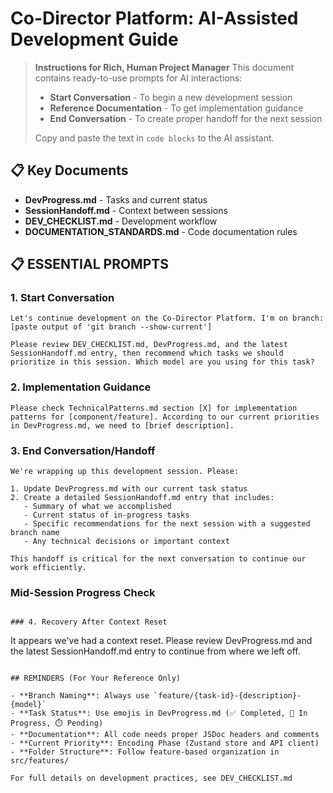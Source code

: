 # Co-Director Platform: AI-Assisted Development Guide

<!--
Created: 2025-05-22, 02:57 PM ET
Last Updated: 2025-05-22, 21:05 ET
-->

> **Instructions for Rich, Human Project Manager**
> This document contains ready-to-use prompts for AI interactions:
> - **Start Conversation** - To begin a new development session
> - **Reference Documentation** - To get implementation guidance
> - **End Conversation** - To create proper handoff for the next session
> 
> Copy and paste the text in ```code blocks``` to the AI assistant.

## 📋 Key Documents

- **DevProgress.md** - Tasks and current status
- **SessionHandoff.md** - Context between sessions
- **DEV_CHECKLIST.md** - Development workflow
- **DOCUMENTATION_STANDARDS.md** - Code documentation rules

## 📋 ESSENTIAL PROMPTS

### 1. Start Conversation

```
Let's continue development on the Co-Director Platform. I'm on branch: [paste output of 'git branch --show-current']

Please review DEV_CHECKLIST.md, DevProgress.md, and the latest SessionHandoff.md entry, then recommend which tasks we should prioritize in this session. Which model are you using for this task?
```

### 2. Implementation Guidance

```
Please check TechnicalPatterns.md section [X] for implementation patterns for [component/feature]. According to our current priorities in DevProgress.md, we need to [brief description].
```

### 3. End Conversation/Handoff

```
We're wrapping up this development session. Please:

1. Update DevProgress.md with our current task status
2. Create a detailed SessionHandoff.md entry that includes:
   - Summary of what we accomplished
   - Current status of in-progress tasks
   - Specific recommendations for the next session with a suggested branch name
   - Any technical decisions or important context

This handoff is critical for the next conversation to continue our work efficiently.
```

### Mid-Session Progress Check

```

### 4. Recovery After Context Reset

```
It appears we've had a context reset. Please review DevProgress.md and the latest SessionHandoff.md entry to continue from where we left off.
```

## REMINDERS (For Your Reference Only)

- **Branch Naming**: Always use `feature/{task-id}-{description}-{model}`
- **Task Status**: Use emojis in DevProgress.md (✅ Completed, 🔄 In Progress, ⏱️ Pending)
- **Documentation**: All code needs proper JSDoc headers and comments
- **Current Priority**: Encoding Phase (Zustand store and API client)
- **Folder Structure**: Follow feature-based organization in src/features/

For full details on development practices, see DEV_CHECKLIST.md